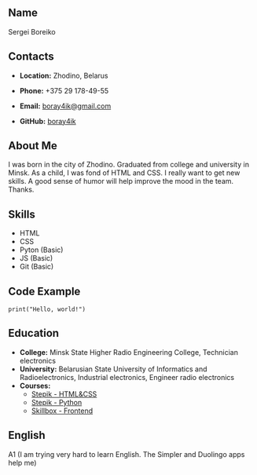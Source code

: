 ## **Name**
Sergei Boreiko
## **Contacts**
* **Location:** Zhodino, Belarus

* **Phone:** +375 29 178-49-55

* **Email:** boray4ik@gmail.com

* **GitHub:** [boray4ik](https://github.com/boray4ik)

## **About Me**
I was born in the city of Zhodino. Graduated from college and university in Minsk. As a child, I was fond of HTML and CSS. I really want to get new skills. A good sense of humor will help improve the mood in the team. Thanks.
## **Skills**
* HTML
* CSS
* Pyton (Basic)
* JS (Basic)
* Git (Basic)
## **Code Example**
`print("Hello, world!")`
## **Education**
* **College:** Minsk State Higher Radio Engineering College, Technician electronics
* **University:** Belarusian State University of Informatics and Radioelectronics, Industrial electronics, Engineer radio electronics
* **Courses:**
    + [Stepik - HTML&CSS](https://stepik.org/course/38218/syllabus?auth=login)
    + [Stepik - Python](https://stepik.org/course/67/syllabus)
    + [Skillbox - Frontend](https://skillbox.ru/course/frontend-pro-expert/)
## **English**
A1 (I am trying very hard to learn English. The Simpler and Duolingo apps help me)
